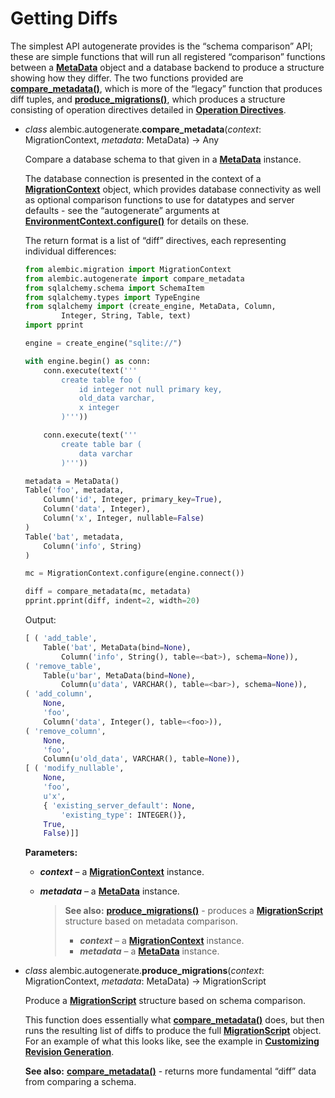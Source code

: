 # Getting Diffs

[MetaData]: https://docs.sqlalchemy.org/en/14/core/metadata.html#sqlalchemy.schema.MetaData
[compare_metadata()]: #alembic.autogenerate.compare_metadata
[produce_migrations()]: #alembic.autogenerate.produce_migrations
[Operation Directives]: ../en/operations.html#alembic-operations-toplevel
[MigrationContext]: ../en/runtime.html#alembic.runtime.migration.MigrationContext
[EnvironmentContext.configure()]: ../en/runtime.html#alembic.runtime.environment.EnvironmentContext.configure
[MigrationScript]: ../en/operations.html#alembic.operations.ops.MigrationScript
[Customizing Revision Generation]: #customizing-revision

The simplest API autogenerate provides is the “schema comparison” API; these are simple functions that will run all registered “comparison” functions between a **[MetaData]** object and a database backend to produce a structure showing how they differ. The two functions provided are **[compare_metadata()]**, which is more of the “legacy” function that produces diff tuples, and **[produce_migrations()]**, which produces a structure consisting of operation directives detailed in **[Operation Directives]**.

* *class* alembic.autogenerate.**compare_metadata**(*context*:  MigrationContext, *metadata*:  MetaData) → Any <a name="compare_metadata"></a>

    Compare a database schema to that given in a **[MetaData]** instance.

    The database connection is presented in the context of a **[MigrationContext]** object, which provides database connectivity as well as optional comparison functions to use for datatypes and server defaults - see the “autogenerate” arguments at **[EnvironmentContext.configure()]** for details on these.

    The return format is a list of “diff” directives, each representing individual differences:

    ```python
    from alembic.migration import MigrationContext
    from alembic.autogenerate import compare_metadata
    from sqlalchemy.schema import SchemaItem
    from sqlalchemy.types import TypeEngine
    from sqlalchemy import (create_engine, MetaData, Column,
            Integer, String, Table, text)
    import pprint

    engine = create_engine("sqlite://")

    with engine.begin() as conn:
        conn.execute(text('''
            create table foo (
                id integer not null primary key,
                old_data varchar,
                x integer
            )'''))

        conn.execute(text('''
            create table bar (
                data varchar
            )'''))

    metadata = MetaData()
    Table('foo', metadata,
        Column('id', Integer, primary_key=True),
        Column('data', Integer),
        Column('x', Integer, nullable=False)
    )
    Table('bat', metadata,
        Column('info', String)
    )

    mc = MigrationContext.configure(engine.connect())

    diff = compare_metadata(mc, metadata)
    pprint.pprint(diff, indent=2, width=20)
    ```

    Output:

    ```python
    [ ( 'add_table',
        Table('bat', MetaData(bind=None),
            Column('info', String(), table=<bat>), schema=None)),
    ( 'remove_table',
        Table(u'bar', MetaData(bind=None),
            Column(u'data', VARCHAR(), table=<bar>), schema=None)),
    ( 'add_column',
        None,
        'foo',
        Column('data', Integer(), table=<foo>)),
    ( 'remove_column',
        None,
        'foo',
        Column(u'old_data', VARCHAR(), table=None)),
    [ ( 'modify_nullable',
        None,
        'foo',
        u'x',
        { 'existing_server_default': None,
            'existing_type': INTEGER()},
        True,
        False)]]
    ```

  **Parameters:**

  * ***context*** – a **[MigrationContext]** instance.
  * ***metadata*** – a **[MetaData]** instance.

    > **See also:** **[produce_migrations()]** - produces a **[MigrationScript]** structure based on metadata comparison.
    >
    > * ***context*** – a **[MigrationContext]** instance.
    > * ***metadata*** – a **[MetaData]** instance.

* *class* alembic.autogenerate.**produce_migrations**(*context*:  MigrationContext, *metadata*:  MetaData) → MigrationScript <a name="produce_migrations"></a>

    Produce a **[MigrationScript]** structure based on schema comparison.

    This function does essentially what **[compare_metadata()]** does, but then runs the resulting list of diffs to produce the full **[MigrationScript]** object. For an example of what this looks like, see the example in **[Customizing Revision Generation]**.

    **See also:** **[compare_metadata()]** - returns more fundamental “diff” data from comparing a schema.
